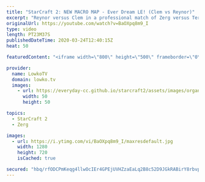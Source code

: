 ```yaml
---
title: "StarCraft 2: NEW MACRO MAP - Ever Dream LE! (Clem vs Reynor)"
excerpt: "Reynor versus Clem in a professional match of Zerg versus Terran in StarCraft 2. This game takes place on the final of the new 1v1 ladder maps called 'Ever Dream LE'. This is a very nice macro map that's smaller than maps that we have had on the ladder in the past. It forces a different playstyle out"
originalUrl: https://youtube.com/watch?v=BaOXpq8m9_I
type: video
length: PT23M37S
publishedDateTime: 2020-03-24T12:40:15Z
heat: 50

featuredContent: "<iframe width=\"800\" height=\"500\" frameborder=\"0\" src=\"https://www.youtube.com/embed/BaOXpq8m9_I\" allow=\"accelerometer; autoplay; encrypted-media; gyroscope; picture-in-picture\" allowfullscreen></iframe>"

provider:
  name: LowkoTV
  domain: lowko.tv
  images:
    - url: https://everyday-cc.github.io/starcraft2/assets/images/organizations/lowko.tv-50x50.jpg
      width: 50
      height: 50

topics:
  - StarCraft 2
  - Zerg

images:
  - url: https://i.ytimg.com/vi/BaOXpq8m9_I/maxresdefault.jpg
    width: 1280
    height: 720
    isCached: true

secured: "hbq/rfODCPmKeqg4llwOcIEr4GPEjUVHZzaEaLq2B8c52D9JGkRABirY8rbvpnRtpJUkICTYLg/VvwDD3LkG/RfXNfd1v6DoU+ZClGJIXxXnKvujUWQrxStfohNL2XZ6rl8OoKTB6ljOpw+Pa3WPg9RID1Sdy15hzaJQLQzH1xJIbgdnONpo13zAB8Wst3UkzrM8bjOiCq3caxWb6lXWzur8anIUXPB3jFpU1u/D+YIoitKqUalnX6jyUsp7uck5emerabqHuFLgpc6Ajq2MPH3KEmFMxo0PJCUVtfOlFPfz+yu/ZSBGF/SLyY6nVGzrZHCjK9FufDCOtB1kZccR40oea3d1zdO0RQRmtfN8sJbJiWYx8h3AnufULNLHBYjNSub5rNYld8fdhidufKWIEsw0iRCz6tj6axrbjJeL6F0=;zTLQ8sN+c/hf0rr+9Bb8yw=="
---
```


